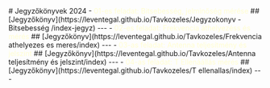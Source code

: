 <link rel="stylesheet" href="style.css">
# Jegyzőkönyvek 2024 
- <span style="color: FFFDD0;">01-es feladat: Bitsebesség, jelminőség mérése</span>
## [Jegyzőkönyv](https://leventegal.github.io/Tavkozeles/Jegyzokonyv - Bitsebesség /index-jegyz)
---
- <span style="color: FFFDD0;">02-es feladat: Frekvencia áthelyezéss és mérés</span>
## [Jegyzőkönyv](https://leventegal.github.io/Tavkozeles/Frekvencia athelyezes es meres/index)
---
- <span style="color: FFFDD0;">03-as feladat: Antenna teljesítmény és jelszint</span>
## [Jegyzőkönyv](https://leventegal.github.io/Tavkozeles/Antenna teljesítmény és jelszint/index)
---
- <span style="color: FFFDD0;">04-as feladat: T Ellenáállás mérés</span>
## [Jegyzőkönyv](https://leventegal.github.io/Tavkozeles/T ellenallas/index)
---


